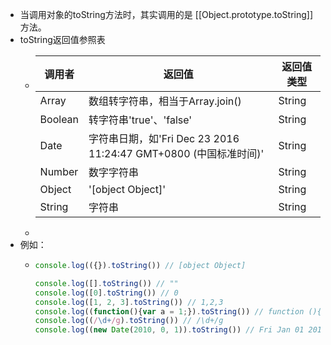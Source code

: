 - 当调用对象的toString方法时，其实调用的是 [[Object.prototype.toString]] 方法。
- toString返回值参照表
	- | 调用者 | 返回值 | 返回值类型 |
	  | ---- | ---- | ---- |
	  | Array | 数组转字符串，相当于Array.join() | String |
	  | Boolean | 转字符串'true'、'false' | String |
	  | Date | 字符串日期，如'Fri Dec 23 2016 11:24:47 GMT+0800 (中国标准时间)' | String |
	  | Number | 数字字符串 | String |
	  | Object | '[object Object]' | String |
	  | String | 字符串 | String |
	-
- 例如：
	- ```js
	  console.log(({}).toString()) // [object Object]
	  
	  console.log([].toString()) // ""
	  console.log([0].toString()) // 0
	  console.log([1, 2, 3].toString()) // 1,2,3
	  console.log((function(){var a = 1;}).toString()) // function (){var a = 1;}
	  console.log((/\d+/g).toString()) // /\d+/g
	  console.log((new Date(2010, 0, 1)).toString()) // Fri Jan 01 2010 00:00:00 GMT+0800 (CST)
	  ```